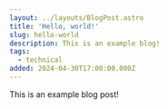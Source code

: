 ```yaml
---
layout: ../layouts/BlogPost.astro
title: 'Hello, world!'
slug: hello-world
description: This is an example blog!
tags:
  - technical
added: 2024-04-30T17:00:00.000Z
---
```


This is an example blog post!

```javascript
```
